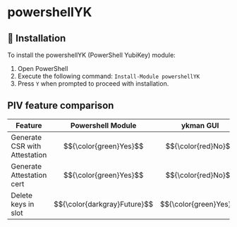 # powershellYK

## 💾 Installation
To install the powershellYK (PowerShell YubiKey) module:

1. Open PowerShell
2. Execute the following command: ```Install-Module powershellYK```
3. Press ```Y``` when prompted to proceed with installation.

## PIV feature comparison
| Feature | Powershell Module | ykman GUI | ykman CLI | yubico-piv-tool |
| --- | --- | --- | --- | --- |
| Generate CSR with Attestation | $${\color{green}Yes}$$ | $${\color{red}No}$$ | $${\color{red}No}$$ | $${\color{green}Yes}$$ |
| Generate Attestation cert | $${\color{green}Yes}$$ | $${\color{red}No}$$ | $${\color{green}Yes}$$ | $${\color{green}Yes}$$ |
| Delete keys in slot | $${\color{darkgray}Future}$$ | $${\color{green}Yes}$$ | $${\color{green}Yes}$$ | $${\color{green}Yes}$$ |




